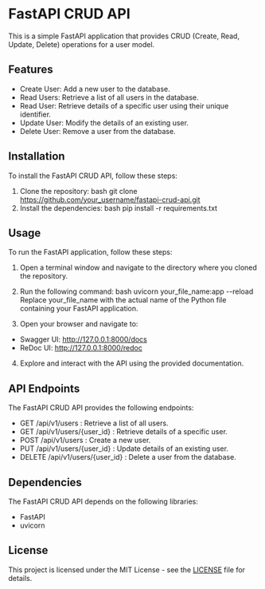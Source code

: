 # FastAPI CRUD API

This is a simple FastAPI application that provides CRUD (Create, Read, Update, Delete) operations for a user model.

## Features

- Create User: Add a new user to the database.
- Read Users: Retrieve a list of all users in the database.
- Read User: Retrieve details of a specific user using their unique identifier.
- Update User: Modify the details of an existing user.
- Delete User: Remove a user from the database.

## Installation

To install the FastAPI CRUD API, follow these steps:

1. Clone the repository:
   bash
   git clone https://github.com/your_username/fastapi-crud-api.git
2. Install the dependencies:
   bash
   pip install -r requirements.txt

## Usage

To run the FastAPI application, follow these steps:

1. Open a terminal window and navigate to the directory where you cloned the repository.
2. Run the following command:
   bash
   uvicorn your_file_name:app --reload
   Replace your_file_name with the actual name of the Python file containing your FastAPI application.

3. Open your browser and navigate to:

- Swagger UI: http://127.0.0.1:8000/docs
- ReDoc UI: http://127.0.0.1:8000/redoc

4. Explore and interact with the API using the provided documentation.

## API Endpoints

The FastAPI CRUD API provides the following endpoints:

- GET /api/v1/users : Retrieve a list of all users.
- GET /api/v1/users/{user_id} : Retrieve details of a specific user.
- POST /api/v1/users : Create a new user.
- PUT /api/v1/users/{user_id} : Update details of an existing user.
- DELETE /api/v1/users/{user_id} : Delete a user from the database.

## Dependencies

The FastAPI CRUD API depends on the following libraries:

- FastAPI
- uvicorn

## License

This project is licensed under the MIT License - see the [LICENSE](LICENSE) file for details.
